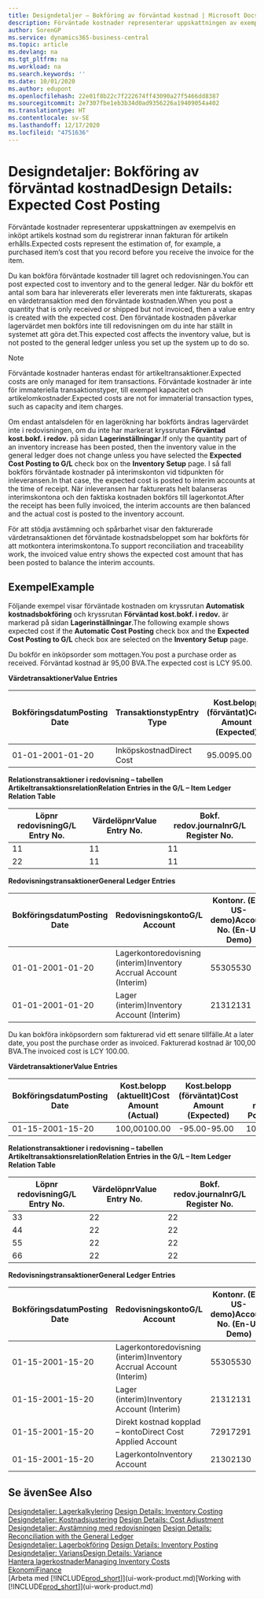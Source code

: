 ```yaml
---
title: Designdetaljer – Bokföring av förväntad kostnad | Microsoft Docs
description: Förväntade kostnader representerar uppskattningen av exempelvis en inköpt artikels kostnad som du registrerar innan fakturan för artikeln erhålls.
author: SorenGP
ms.service: dynamics365-business-central
ms.topic: article
ms.devlang: na
ms.tgt_pltfrm: na
ms.workload: na
ms.search.keywords: ''
ms.date: 10/01/2020
ms.author: edupont
ms.openlocfilehash: 22e01f8b22c7f222674ff43090a27f5466dd8387
ms.sourcegitcommit: 2e7307fbe1eb3b34d0ad9356226a19409054a402
ms.translationtype: HT
ms.contentlocale: sv-SE
ms.lasthandoff: 12/17/2020
ms.locfileid: "4751636"
---
```

# <a name="design-details-expected-cost-posting"></a><span data-ttu-id="53e2f-103">Designdetaljer: Bokföring av förväntad kostnad</span><span class="sxs-lookup"><span data-stu-id="53e2f-103">Design Details: Expected Cost Posting</span></span>
<span data-ttu-id="53e2f-104">Förväntade kostnader representerar uppskattningen av exempelvis en inköpt artikels kostnad som du registrerar innan fakturan för artikeln erhålls.</span><span class="sxs-lookup"><span data-stu-id="53e2f-104">Expected costs represent the estimation of, for example, a purchased item’s cost that you record before you receive the invoice for the item.</span></span>  

 <span data-ttu-id="53e2f-105">Du kan bokföra förväntade kostnader till lagret och redovisningen.</span><span class="sxs-lookup"><span data-stu-id="53e2f-105">You can post expected cost to inventory and to the general ledger.</span></span> <span data-ttu-id="53e2f-106">När du bokför ett antal som bara har inlevererats eller levererats men inte fakturerats, skapas en värdetransaktion med den förväntade kostnaden.</span><span class="sxs-lookup"><span data-stu-id="53e2f-106">When you post a quantity that is only received or shipped but not invoiced, then a value entry is created with the expected cost.</span></span> <span data-ttu-id="53e2f-107">Den förväntade kostnaden påverkar lagervärdet men bokförs inte till redovisningen om du inte har ställt in systemet att göra det.</span><span class="sxs-lookup"><span data-stu-id="53e2f-107">This expected cost affects the inventory value, but is not posted to the general ledger unless you set up the system up to do so.</span></span>  

> [!NOTE]  
>  <span data-ttu-id="53e2f-108">Förväntade kostnader hanteras endast för artikeltransaktioner.</span><span class="sxs-lookup"><span data-stu-id="53e2f-108">Expected costs are only managed for item transactions.</span></span> <span data-ttu-id="53e2f-109">Förväntade kostnader är inte för immateriella transaktionstyper, till exempel kapacitet och artikelomkostnader.</span><span class="sxs-lookup"><span data-stu-id="53e2f-109">Expected costs are not for immaterial transaction types, such as capacity and item charges.</span></span>  

 <span data-ttu-id="53e2f-110">Om endast antalsdelen för en lagerökning har bokförts ändras lagervärdet inte i redovisningen, om du inte har markerat kryssrutan **Förväntad kost.bokf. i redov.** på sidan **Lagerinställningar**.</span><span class="sxs-lookup"><span data-stu-id="53e2f-110">If only the quantity part of an inventory increase has been posted, then the inventory value in the general ledger does not change unless you have selected the **Expected Cost Posting to G/L** check box on the **Inventory Setup** page.</span></span> <span data-ttu-id="53e2f-111">I så fall bokförs förväntade kostnader på interimskonton vid tidpunkten för inleveransen.</span><span class="sxs-lookup"><span data-stu-id="53e2f-111">In that case, the expected cost is posted to interim accounts at the time of receipt.</span></span> <span data-ttu-id="53e2f-112">När inleveransen har fakturerats helt balanseras interimskontona och den faktiska kostnaden bokförs till lagerkontot.</span><span class="sxs-lookup"><span data-stu-id="53e2f-112">After the receipt has been fully invoiced, the interim accounts are then balanced and the actual cost is posted to the inventory account.</span></span>  

 <span data-ttu-id="53e2f-113">För att stödja avstämning och spårbarhet visar den fakturerade värdetransaktionen det förväntade kostnadsbeloppet som har bokförts för att motkontera interimskontona.</span><span class="sxs-lookup"><span data-stu-id="53e2f-113">To support reconciliation and traceability work, the invoiced value entry shows the expected cost amount that has been posted to balance the interim accounts.</span></span>  

## <a name="example"></a><span data-ttu-id="53e2f-114">Exempel</span><span class="sxs-lookup"><span data-stu-id="53e2f-114">Example</span></span>  
 <span data-ttu-id="53e2f-115">Följande exempel visar förväntade kostnaden om kryssrutan **Automatisk kostnadsbokföring** och kryssrutan **Förväntad kost.bokf. i redov.** är markerad på sidan **Lagerinställningar**.</span><span class="sxs-lookup"><span data-stu-id="53e2f-115">The following example shows expected cost if the **Automatic Cost Posting** check box and the **Expected Cost Posting to G/L** check box are selected on the **Inventory Setup** page.</span></span>  

 <span data-ttu-id="53e2f-116">Du bokför en inköpsorder som mottagen.</span><span class="sxs-lookup"><span data-stu-id="53e2f-116">You post a purchase order as received.</span></span> <span data-ttu-id="53e2f-117">Förväntad kostnad är 95,00 BVA.</span><span class="sxs-lookup"><span data-stu-id="53e2f-117">The expected cost is LCY 95.00.</span></span>  

 <span data-ttu-id="53e2f-118">**Värdetransaktioner**</span><span class="sxs-lookup"><span data-stu-id="53e2f-118">**Value Entries**</span></span>  

|<span data-ttu-id="53e2f-119">Bokföringsdatum</span><span class="sxs-lookup"><span data-stu-id="53e2f-119">Posting Date</span></span>|<span data-ttu-id="53e2f-120">Transaktionstyp</span><span class="sxs-lookup"><span data-stu-id="53e2f-120">Entry Type</span></span>|<span data-ttu-id="53e2f-121">Kost.belopp (förväntat)</span><span class="sxs-lookup"><span data-stu-id="53e2f-121">Cost Amount (Expected)</span></span>|<span data-ttu-id="53e2f-122">Förväntad kost. bokf. i redov.</span><span class="sxs-lookup"><span data-stu-id="53e2f-122">Expected Cost Posted to G/L</span></span>|<span data-ttu-id="53e2f-123">Förväntad kostnad</span><span class="sxs-lookup"><span data-stu-id="53e2f-123">Expected Cost</span></span>|<span data-ttu-id="53e2f-124">Artikeltrans.löpnr</span><span class="sxs-lookup"><span data-stu-id="53e2f-124">Item Ledger Entry No.</span></span>|<span data-ttu-id="53e2f-125">Löpnr</span><span class="sxs-lookup"><span data-stu-id="53e2f-125">Entry No.</span></span>|  
|------------------|----------------|------------------------------|----------------------------------|-------------------|---------------------------|---------------|  
|<span data-ttu-id="53e2f-126">01-01-20</span><span class="sxs-lookup"><span data-stu-id="53e2f-126">01-01-20</span></span>|<span data-ttu-id="53e2f-127">Inköpskostnad</span><span class="sxs-lookup"><span data-stu-id="53e2f-127">Direct Cost</span></span>|<span data-ttu-id="53e2f-128">95.00</span><span class="sxs-lookup"><span data-stu-id="53e2f-128">95.00</span></span>|<span data-ttu-id="53e2f-129">95.00</span><span class="sxs-lookup"><span data-stu-id="53e2f-129">95.00</span></span>|<span data-ttu-id="53e2f-130">Ja</span><span class="sxs-lookup"><span data-stu-id="53e2f-130">Yes</span></span>|<span data-ttu-id="53e2f-131">1</span><span class="sxs-lookup"><span data-stu-id="53e2f-131">1</span></span>|<span data-ttu-id="53e2f-132">1</span><span class="sxs-lookup"><span data-stu-id="53e2f-132">1</span></span>|  

 <span data-ttu-id="53e2f-133">**Relationstransaktioner i redovisning – tabellen Artikeltransaktionsrelation**</span><span class="sxs-lookup"><span data-stu-id="53e2f-133">**Relation Entries in the G/L – Item Ledger Relation Table**</span></span>  

|<span data-ttu-id="53e2f-134">Löpnr redovisning</span><span class="sxs-lookup"><span data-stu-id="53e2f-134">G/L Entry No.</span></span>|<span data-ttu-id="53e2f-135">Värdelöpnr</span><span class="sxs-lookup"><span data-stu-id="53e2f-135">Value Entry No.</span></span>|<span data-ttu-id="53e2f-136">Bokf. redov.journalnr</span><span class="sxs-lookup"><span data-stu-id="53e2f-136">G/L Register No.</span></span>|  
|--------------------|---------------------|-----------------------|  
|<span data-ttu-id="53e2f-137">1</span><span class="sxs-lookup"><span data-stu-id="53e2f-137">1</span></span>|<span data-ttu-id="53e2f-138">1</span><span class="sxs-lookup"><span data-stu-id="53e2f-138">1</span></span>|<span data-ttu-id="53e2f-139">1</span><span class="sxs-lookup"><span data-stu-id="53e2f-139">1</span></span>|  
|<span data-ttu-id="53e2f-140">2</span><span class="sxs-lookup"><span data-stu-id="53e2f-140">2</span></span>|<span data-ttu-id="53e2f-141">1</span><span class="sxs-lookup"><span data-stu-id="53e2f-141">1</span></span>|<span data-ttu-id="53e2f-142">1</span><span class="sxs-lookup"><span data-stu-id="53e2f-142">1</span></span>|  

 <span data-ttu-id="53e2f-143">**Redovisningstransaktioner**</span><span class="sxs-lookup"><span data-stu-id="53e2f-143">**General Ledger Entries**</span></span>  

|<span data-ttu-id="53e2f-144">Bokföringsdatum</span><span class="sxs-lookup"><span data-stu-id="53e2f-144">Posting Date</span></span>|<span data-ttu-id="53e2f-145">Redovisningskonto</span><span class="sxs-lookup"><span data-stu-id="53e2f-145">G/L Account</span></span>|<span data-ttu-id="53e2f-146">Kontonr. (En-US-demo)</span><span class="sxs-lookup"><span data-stu-id="53e2f-146">Account No. (En-US Demo)</span></span>|<span data-ttu-id="53e2f-147">Belopp</span><span class="sxs-lookup"><span data-stu-id="53e2f-147">Amount</span></span>|<span data-ttu-id="53e2f-148">Löpnr</span><span class="sxs-lookup"><span data-stu-id="53e2f-148">Entry No.</span></span>|  
|------------------|------------------|---------------------------------|------------|---------------|  
|<span data-ttu-id="53e2f-149">01-01-20</span><span class="sxs-lookup"><span data-stu-id="53e2f-149">01-01-20</span></span>|<span data-ttu-id="53e2f-150">Lagerkontoredovisning (interim)</span><span class="sxs-lookup"><span data-stu-id="53e2f-150">Inventory Accrual Account (Interim)</span></span>|<span data-ttu-id="53e2f-151">5530</span><span class="sxs-lookup"><span data-stu-id="53e2f-151">5530</span></span>|<span data-ttu-id="53e2f-152">-95.00</span><span class="sxs-lookup"><span data-stu-id="53e2f-152">-95.00</span></span>|<span data-ttu-id="53e2f-153">2</span><span class="sxs-lookup"><span data-stu-id="53e2f-153">2</span></span>|  
|<span data-ttu-id="53e2f-154">01-01-20</span><span class="sxs-lookup"><span data-stu-id="53e2f-154">01-01-20</span></span>|<span data-ttu-id="53e2f-155">Lager (interim)</span><span class="sxs-lookup"><span data-stu-id="53e2f-155">Inventory Account (Interim)</span></span>|<span data-ttu-id="53e2f-156">2131</span><span class="sxs-lookup"><span data-stu-id="53e2f-156">2131</span></span>|<span data-ttu-id="53e2f-157">95.00</span><span class="sxs-lookup"><span data-stu-id="53e2f-157">95.00</span></span>|<span data-ttu-id="53e2f-158">1</span><span class="sxs-lookup"><span data-stu-id="53e2f-158">1</span></span>|  

 <span data-ttu-id="53e2f-159">Du kan bokföra inköpsordern som fakturerad vid ett senare tillfälle.</span><span class="sxs-lookup"><span data-stu-id="53e2f-159">At a later date, you post the purchase order as invoiced.</span></span> <span data-ttu-id="53e2f-160">Fakturerad kostnad är 100,00 BVA.</span><span class="sxs-lookup"><span data-stu-id="53e2f-160">The invoiced cost is LCY 100.00.</span></span>  

 <span data-ttu-id="53e2f-161">**Värdetransaktioner**</span><span class="sxs-lookup"><span data-stu-id="53e2f-161">**Value Entries**</span></span>  

|<span data-ttu-id="53e2f-162">Bokföringsdatum</span><span class="sxs-lookup"><span data-stu-id="53e2f-162">Posting Date</span></span>|<span data-ttu-id="53e2f-163">Kost.belopp (aktuellt)</span><span class="sxs-lookup"><span data-stu-id="53e2f-163">Cost Amount (Actual)</span></span>|<span data-ttu-id="53e2f-164">Kost.belopp (förväntat)</span><span class="sxs-lookup"><span data-stu-id="53e2f-164">Cost Amount (Expected)</span></span>|<span data-ttu-id="53e2f-165">Kostnad bokförd i redov.</span><span class="sxs-lookup"><span data-stu-id="53e2f-165">Cost Posted to G/L</span></span>|<span data-ttu-id="53e2f-166">Förväntad kostnad</span><span class="sxs-lookup"><span data-stu-id="53e2f-166">Expected Cost</span></span>|<span data-ttu-id="53e2f-167">Artikeltrans.löpnr</span><span class="sxs-lookup"><span data-stu-id="53e2f-167">Item Ledger Entry No.</span></span>|<span data-ttu-id="53e2f-168">Löpnr</span><span class="sxs-lookup"><span data-stu-id="53e2f-168">Entry No.</span></span>|  
|------------------|----------------------------|------------------------------|-------------------------|-------------------|---------------------------|---------------|  
|<span data-ttu-id="53e2f-169">01-15-20</span><span class="sxs-lookup"><span data-stu-id="53e2f-169">01-15-20</span></span>|<span data-ttu-id="53e2f-170">100,00</span><span class="sxs-lookup"><span data-stu-id="53e2f-170">100.00</span></span>|<span data-ttu-id="53e2f-171">-95.00</span><span class="sxs-lookup"><span data-stu-id="53e2f-171">-95.00</span></span>|<span data-ttu-id="53e2f-172">100,00</span><span class="sxs-lookup"><span data-stu-id="53e2f-172">100.00</span></span>|<span data-ttu-id="53e2f-173">Nej</span><span class="sxs-lookup"><span data-stu-id="53e2f-173">No</span></span>|<span data-ttu-id="53e2f-174">1</span><span class="sxs-lookup"><span data-stu-id="53e2f-174">1</span></span>|<span data-ttu-id="53e2f-175">2</span><span class="sxs-lookup"><span data-stu-id="53e2f-175">2</span></span>|  

 <span data-ttu-id="53e2f-176">**Relationstransaktioner i redovisning – tabellen Artikeltransaktionsrelation**</span><span class="sxs-lookup"><span data-stu-id="53e2f-176">**Relation Entries in the G/L – Item Ledger Relation Table**</span></span>  

|<span data-ttu-id="53e2f-177">Löpnr redovisning</span><span class="sxs-lookup"><span data-stu-id="53e2f-177">G/L Entry No.</span></span>|<span data-ttu-id="53e2f-178">Värdelöpnr</span><span class="sxs-lookup"><span data-stu-id="53e2f-178">Value Entry No.</span></span>|<span data-ttu-id="53e2f-179">Bokf. redov.journalnr</span><span class="sxs-lookup"><span data-stu-id="53e2f-179">G/L Register No.</span></span>|  
|--------------------|---------------------|-----------------------|  
|<span data-ttu-id="53e2f-180">3</span><span class="sxs-lookup"><span data-stu-id="53e2f-180">3</span></span>|<span data-ttu-id="53e2f-181">2</span><span class="sxs-lookup"><span data-stu-id="53e2f-181">2</span></span>|<span data-ttu-id="53e2f-182">2</span><span class="sxs-lookup"><span data-stu-id="53e2f-182">2</span></span>|  
|<span data-ttu-id="53e2f-183">4</span><span class="sxs-lookup"><span data-stu-id="53e2f-183">4</span></span>|<span data-ttu-id="53e2f-184">2</span><span class="sxs-lookup"><span data-stu-id="53e2f-184">2</span></span>|<span data-ttu-id="53e2f-185">2</span><span class="sxs-lookup"><span data-stu-id="53e2f-185">2</span></span>|  
|<span data-ttu-id="53e2f-186">5</span><span class="sxs-lookup"><span data-stu-id="53e2f-186">5</span></span>|<span data-ttu-id="53e2f-187">2</span><span class="sxs-lookup"><span data-stu-id="53e2f-187">2</span></span>|<span data-ttu-id="53e2f-188">2</span><span class="sxs-lookup"><span data-stu-id="53e2f-188">2</span></span>|  
|<span data-ttu-id="53e2f-189">6</span><span class="sxs-lookup"><span data-stu-id="53e2f-189">6</span></span>|<span data-ttu-id="53e2f-190">2</span><span class="sxs-lookup"><span data-stu-id="53e2f-190">2</span></span>|<span data-ttu-id="53e2f-191">2</span><span class="sxs-lookup"><span data-stu-id="53e2f-191">2</span></span>|  

 <span data-ttu-id="53e2f-192">**Redovisningstransaktioner**</span><span class="sxs-lookup"><span data-stu-id="53e2f-192">**General Ledger Entries**</span></span>  

|<span data-ttu-id="53e2f-193">Bokföringsdatum</span><span class="sxs-lookup"><span data-stu-id="53e2f-193">Posting Date</span></span>|<span data-ttu-id="53e2f-194">Redovisningskonto</span><span class="sxs-lookup"><span data-stu-id="53e2f-194">G/L Account</span></span>|<span data-ttu-id="53e2f-195">Kontonr. (En-US-demo)</span><span class="sxs-lookup"><span data-stu-id="53e2f-195">Account No. (En-US Demo)</span></span>|<span data-ttu-id="53e2f-196">Belopp</span><span class="sxs-lookup"><span data-stu-id="53e2f-196">Amount</span></span>|<span data-ttu-id="53e2f-197">Löpnr</span><span class="sxs-lookup"><span data-stu-id="53e2f-197">Entry No.</span></span>|  
|------------------|------------------|---------------------------------|------------|---------------|  
|<span data-ttu-id="53e2f-198">01-15-20</span><span class="sxs-lookup"><span data-stu-id="53e2f-198">01-15-20</span></span>|<span data-ttu-id="53e2f-199">Lagerkontoredovisning (interim)</span><span class="sxs-lookup"><span data-stu-id="53e2f-199">Inventory Accrual Account (Interim)</span></span>|<span data-ttu-id="53e2f-200">5530</span><span class="sxs-lookup"><span data-stu-id="53e2f-200">5530</span></span>|<span data-ttu-id="53e2f-201">95.00</span><span class="sxs-lookup"><span data-stu-id="53e2f-201">95.00</span></span>|<span data-ttu-id="53e2f-202">4</span><span class="sxs-lookup"><span data-stu-id="53e2f-202">4</span></span>|  
|<span data-ttu-id="53e2f-203">01-15-20</span><span class="sxs-lookup"><span data-stu-id="53e2f-203">01-15-20</span></span>|<span data-ttu-id="53e2f-204">Lager (interim)</span><span class="sxs-lookup"><span data-stu-id="53e2f-204">Inventory Account (Interim)</span></span>|<span data-ttu-id="53e2f-205">2131</span><span class="sxs-lookup"><span data-stu-id="53e2f-205">2131</span></span>|<span data-ttu-id="53e2f-206">-95.00</span><span class="sxs-lookup"><span data-stu-id="53e2f-206">-95.00</span></span>|<span data-ttu-id="53e2f-207">3</span><span class="sxs-lookup"><span data-stu-id="53e2f-207">3</span></span>|  
|<span data-ttu-id="53e2f-208">01-15-20</span><span class="sxs-lookup"><span data-stu-id="53e2f-208">01-15-20</span></span>|<span data-ttu-id="53e2f-209">Direkt kostnad kopplad – konto</span><span class="sxs-lookup"><span data-stu-id="53e2f-209">Direct Cost Applied Account</span></span>|<span data-ttu-id="53e2f-210">7291</span><span class="sxs-lookup"><span data-stu-id="53e2f-210">7291</span></span>|<span data-ttu-id="53e2f-211">-100</span><span class="sxs-lookup"><span data-stu-id="53e2f-211">-100</span></span>|<span data-ttu-id="53e2f-212">6</span><span class="sxs-lookup"><span data-stu-id="53e2f-212">6</span></span>|  
|<span data-ttu-id="53e2f-213">01-15-20</span><span class="sxs-lookup"><span data-stu-id="53e2f-213">01-15-20</span></span>|<span data-ttu-id="53e2f-214">Lagerkonto</span><span class="sxs-lookup"><span data-stu-id="53e2f-214">Inventory Account</span></span>|<span data-ttu-id="53e2f-215">2130</span><span class="sxs-lookup"><span data-stu-id="53e2f-215">2130</span></span>|<span data-ttu-id="53e2f-216">100</span><span class="sxs-lookup"><span data-stu-id="53e2f-216">100</span></span>|<span data-ttu-id="53e2f-217">5</span><span class="sxs-lookup"><span data-stu-id="53e2f-217">5</span></span>|  

## <a name="see-also"></a><span data-ttu-id="53e2f-218">Se även</span><span class="sxs-lookup"><span data-stu-id="53e2f-218">See Also</span></span>
 <span data-ttu-id="53e2f-219">[Designdetaljer: Lagerkalkylering](design-details-inventory-costing.md) </span><span class="sxs-lookup"><span data-stu-id="53e2f-219">[Design Details: Inventory Costing](design-details-inventory-costing.md) </span></span>  
 <span data-ttu-id="53e2f-220">[Designdetaljer: Kostnadsjustering](design-details-cost-adjustment.md) </span><span class="sxs-lookup"><span data-stu-id="53e2f-220">[Design Details: Cost Adjustment](design-details-cost-adjustment.md) </span></span>  
 <span data-ttu-id="53e2f-221">[Designdetaljer: Avstämning med redovisningen](design-details-reconciliation-with-the-general-ledger.md) </span><span class="sxs-lookup"><span data-stu-id="53e2f-221">[Design Details: Reconciliation with the General Ledger](design-details-reconciliation-with-the-general-ledger.md) </span></span>  
 <span data-ttu-id="53e2f-222">[Designdetaljer: Lagerbokföring](design-details-inventory-posting.md) </span><span class="sxs-lookup"><span data-stu-id="53e2f-222">[Design Details: Inventory Posting](design-details-inventory-posting.md) </span></span>  
 [<span data-ttu-id="53e2f-223">Designdetaljer: Varians</span><span class="sxs-lookup"><span data-stu-id="53e2f-223">Design Details: Variance</span></span>](design-details-variance.md)  
 [<span data-ttu-id="53e2f-224">Hantera lagerkostnader</span><span class="sxs-lookup"><span data-stu-id="53e2f-224">Managing Inventory Costs</span></span>](finance-manage-inventory-costs.md)  
 [<span data-ttu-id="53e2f-225">Ekonomi</span><span class="sxs-lookup"><span data-stu-id="53e2f-225">Finance</span></span>](finance.md)  
 <span data-ttu-id="53e2f-226">[Arbeta med [!INCLUDE[prod_short](includes/prod_short.md)]](ui-work-product.md)</span><span class="sxs-lookup"><span data-stu-id="53e2f-226">[Working with [!INCLUDE[prod_short](includes/prod_short.md)]](ui-work-product.md)</span></span>
